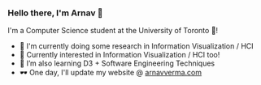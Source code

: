### Hello there, I'm Arnav 👋

I'm a Computer Science student at the University of Toronto 🦫!
- 🤖 I'm currently doing some research in Information Visualization / HCI
- 🥅 Currently interested in Information Visualization / HCI too!
- 🌱 I’m also learning D3 + Software Engineering Techniques
- 🕶️ One day, I'll update my website @ [arnavverma.com](https://arnavverma.com)

<!--
**vermaarn/vermaarn** is a ✨ _special_ ✨ repository because its `README.md` (this file) appears on your GitHub profile.

Here are some ideas to get you started:

- 🔭 I’m currently working on ...
- 🌱 I’m currently learning ...
- 👯 I’m looking to collaborate on ...
- 🤔 I’m looking for help with ...
- 💬 Ask me about ...
- 📫 How to reach me: ...
- 😄 Pronouns: ...
- ⚡ Fun fact: ...
-->

